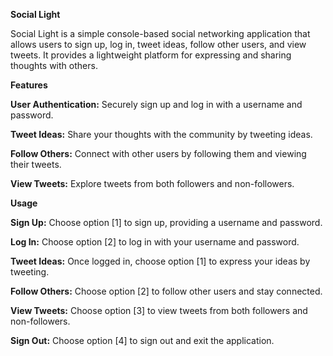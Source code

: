 **Social Light**

Social Light is a simple console-based social networking application that allows users to sign up, log in, tweet ideas, follow other users, and view tweets. It provides a lightweight platform for expressing and sharing thoughts with others.

**Features**

**User Authentication:** Securely sign up and log in with a username and password.

**Tweet Ideas:** Share your thoughts with the community by tweeting ideas.

**Follow Others:** Connect with other users by following them and viewing their tweets.

**View Tweets:** Explore tweets from both followers and non-followers.

**Usage**

**Sign Up:** Choose option [1] to sign up, providing a username and password.

**Log In:** Choose option [2] to log in with your username and password.

**Tweet Ideas:** Once logged in, choose option [1] to express your ideas by tweeting.

**Follow Others:** Choose option [2] to follow other users and stay connected.

**View Tweets:** Choose option [3] to view tweets from both followers and non-followers.

**Sign Out:** Choose option [4] to sign out and exit the application.
